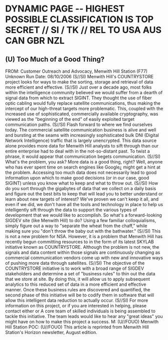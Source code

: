# DYNAMIC PAGE -- HIGHEST POSSIBLE CLASSIFICATION IS TOP SECRET // SI / TK // REL TO USA AUS CAN GBR NZL 

## (U) Too Much of a Good Thing?

FROM: Customer Outreach and Advocacy, Menwith Hill Station (F77)
Unknown
Run Date: 08/10/2006
(S//SI) Menwith Hill's COUNTRYSTORE project looks for ways to make the sorting, storage and retrieval of data more efficient and effective.
(S//SI) Just over a decade ago, most folks within the intelligence community believed we would suffer from a dearth of signal data from which to extract SIGINT. They thought the use of fiber optic cabling would fully replace satellite communications, thus making the intercept of our high-threat targets more problematic. This, coupled with the increased use of sophisticated, commercially available cryptography, was viewed as the "beginning of the end" of easily exploited target communication paths.
(S//SI) Flash forward to where we find ourselves today. The commercial satellite communication business is alive and well and bursting at the seams with increasingly sophisticated bulk DNI (Digital Network Intelligence) traffic that is largely unencrypted. This data source alone provides more data for Menwith Hill analysts to sift through than our entire enterprise had to deal with in the not-so-distant past. To twist a phrase, it would appear that communication begets communication.
(S//SI) What's the problem, you ask? More data is a good thing, right? Well, anyone who has ever spent time on search engines like Google¿ might get a hint at the problem. Accessing too much data does not necessarily lead to good information upon which to make good decisions (or in our case, good SIGINT) unless you know what to keep and what to throw out.
(S//SI) How do you sort through the gigabytes of data that we collect on a daily basis and figure out the best bits to keep that will lead you to better understand or learn about new targets of interest? We've proven we can't keep it all, and even if we did, we don't have all the tools and technology in place to help us intelligently sift through the data to support the various types of development that we would like to accomplish. So what's a forward-looking SIGDEV site (like Menwith Hill) to do? Using a few familiar colloquialisms, simply figure out a way to "separate the wheat from the chaff," while making sure you "don't throw the baby out with the bathwater."
(S//SI) This is not a new problem for NSA. However, it is a problem that Menwith Hill has recently begun committing resources to in the form of its latest SKYLAB initiative known as COUNTRYSTORE. Although the problem is not new, the signals and data content within those signals are continuously changing as commercial communication vendors come up with new and innovative ways of pushing more data through satellites.
(S//SI) The objective of the COUNTRYSTORE initiative is to work with a broad range of SIGDEV stakeholders and determine a set of "business rules" to thin out the data that we store at site. By doing this, it will allow us to apply subsequent analytics to this reduced set of data in a more efficient and effective manner. Once these business rules are discovered and quantified, the second phase of this initiative will be to codify them in software that will allow this intelligent data reduction to actually occur.
(S//SI) For more information on this project, or if you are interested in helping, please contact either
or
A core team of skilled individuals is being assembled to tackle this initiative. The team leads would like to hear any "great ideas" you might have on how to make this project a success.
$\mathrm{M}:$
(U//FOUO) Menwith Hill Station
POC:
(U//FOUO) This article is reprinted from Menwith Hill Station's Horizon newsletter, August edition.
